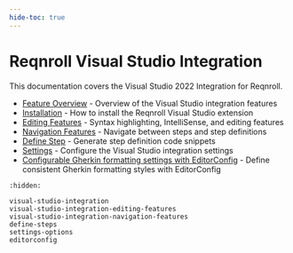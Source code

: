 ```yaml
---
hide-toc: true
---
```


# Reqnroll Visual Studio Integration

This documentation covers the Visual Studio 2022 Integration for Reqnroll.

* [Feature Overview](visual-studio-integration.md) - Overview of the Visual Studio integration features
* [Installation](../../installation/setup-ide.md#setup-visual-studio-2022) - How to install the Reqnroll Visual Studio extension
* [Editing Features](visual-studio-integration-editing-features.md) - Syntax highlighting, IntelliSense, and editing features
* [Navigation Features](visual-studio-integration-navigation-features.md) - Navigate between steps and step definitions
* [Define Step](define-steps.md) - Generate step definition code snippets
* [Settings](settings-options.md) - Configure the Visual Studio integration settings
* [Configurable Gherkin formatting settings with EditorConfig](editorconfig.md) - Define consistent Gherkin formatting styles with EditorConfig

```{toctree}
:hidden:

visual-studio-integration
visual-studio-integration-editing-features
visual-studio-integration-navigation-features
define-steps
settings-options
editorconfig
```